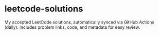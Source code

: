 # leetcode-solutions
My accepted LeetCode solutions, automatically synced via GitHub Actions (daily). Includes problem links, code, and metadata for easy review.
